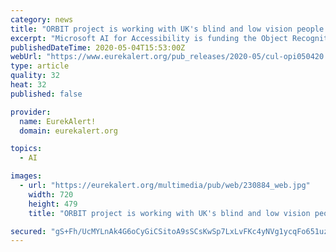 ```yaml
---
category: news
title: "ORBIT project is working with UK's blind and low vision people to build better AI"
excerpt: "Microsoft AI for Accessibility is funding the Object Recognition for Blind Image Training (ORBIT) project, led by City, University of London's Dr Simone Stumpf. Currently, the project is recruiting blind and low vision users in the UK to record videos of things that are important to them."
publishedDateTime: 2020-05-04T15:53:00Z
webUrl: "https://www.eurekalert.org/pub_releases/2020-05/cul-opi050420.php"
type: article
quality: 32
heat: 32
published: false

provider:
  name: EurekAlert!
  domain: eurekalert.org

topics:
  - AI

images:
  - url: "https://eurekalert.org/multimedia/pub/web/230884_web.jpg"
    width: 720
    height: 479
    title: "ORBIT project is working with UK's blind and low vision people to build better AI"

secured: "gS+Fh/UcMYLnAk4G6oCyGiCSitoA9sSCsKwSp7LxLvFKc4yNVg1ycqFo651uz2ML03VuVc8zxs3rVRIeImtMl/ludMXi2m1fCRaNae9CZTN0D/6Uj7NtJJosNb97sS9FeUSN7bLeMPOKLwWQ5LgPB1Popg7SQL5oMLpqZNQc6dcxY21oDleS6fhcLb6UmW9CQ+TwMCAbH0ZmRxFQpQzee2HhHayx4GeuIxWQLncNrx0yfuo8NmRou+VwCyDhePwotvDq9+Xox2QO+7u4nFxwKrxXZhp+WDZuYjr9GWn9Fj/o+uRikis3BxJ281lcOKeQ;BOhI87nrrrplcZIw9qzOPw=="
---
```


